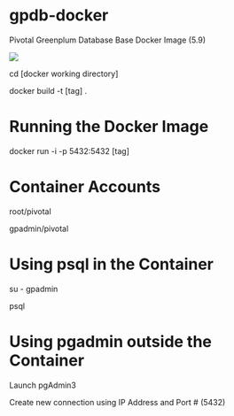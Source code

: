 # gpdb-docker
Pivotal Greenplum Database Base Docker Image (5.9)

[![](https://images.microbadger.com/badges/version/pivotaldata/gpdb-base.svg)](https://microbadger.com/images/pivotaldata/gpdb-base "Get your own version badge on microbadger.com")


cd [docker working directory]

docker build -t [tag] .

# Running the Docker Image
docker run -i -p 5432:5432 [tag]

# Container Accounts
root/pivotal

gpadmin/pivotal

# Using psql in the Container
su - gpadmin

psql

# Using pgadmin outside the Container
Launch pgAdmin3

Create new connection using IP Address and Port # (5432)
